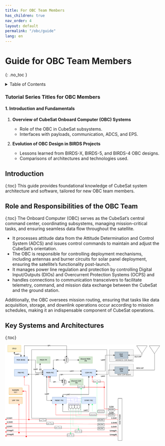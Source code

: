 ```yaml
---
title: For OBC Team Members
has_children: true
nav_order: 4
layout: default
permalink: "/obc/guide"
lang: en
---
```


# Guide for OBC Team Members
{: .no_toc }

<details markdown="block">
<summary>Table of Contents</summary>

- Table of Contents
{:toc}

</details>

### **Tutorial Series Titles for OBC Members**
#### **1. Introduction and Fundamentals**
1. **Overview of CubeSat Onboard Computer (OBC) Systems**
   - Role of the OBC in CubeSat subsystems.
   - Interfaces with payloads, communication, ADCS, and EPS.

2. **Evolution of OBC Design in BIRDS Projects**
   - Lessons learned from BIRDS-X, BIRDS-5, and BIRDS-4 OBC designs.
   - Comparisons of architectures and technologies used.

## Introduction
{:toc}
This guide provides foundational knowledge of CubeSat system architecture and software, tailored for new OBC team members.


## Role and Responsibilities of the OBC Team
{:toc}
The Onboard Computer (OBC) serves as the CubeSat’s central command center, coordinating subsystems, managing mission-critical tasks, and ensuring seamless data flow throughout the satellite. 
- It processes attitude data from the Attitude Determination and Control System (ADCS) and issues control commands to maintain and adjust the CubeSat’s orientation. 
- The OBC is responsible for controlling deployment mechanisms, including antennas and burner circuits for solar panel deployment, ensuring the satellite’s functionality post-launch. 
- It manages power line regulation and protection by controlling Digital Input/Outputs (DIOs) and Overcurrent Protection Systems (OCPS) and 
- handles connections to communication transceivers to facilitate telemetry, command, and mission data exchange between the CubeSat and the ground station. 

Additionally, the OBC oversees mission routing, ensuring that tasks like data acquisition, storage, and downlink operations occur according to mission schedules, making it an indispensable component of CubeSat operations.


## Key Systems and Architectures
{:toc}
  <p>
    <img alt="OBC-detailed-block-diagram" src="https://github.com/BIRDSOpenSource/BIRDSRP-OBC/blob/main/Diagrams/obc-detailed-block-diagram.png">
  </p> 

